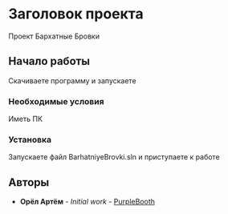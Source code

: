# Заголовок проекта

Проект Бархатные Бровки

## Начало работы

Скачиваете программу и запускаете

### Необходимые условия

Иметь ПК 

### Установка

Запускаете файл BarhatniyeBrovki.sln и приступаете к работе

## Авторы

* **Орёл Артём** - *Initial work* - [PurpleBooth](https://github.com/Chappik)



